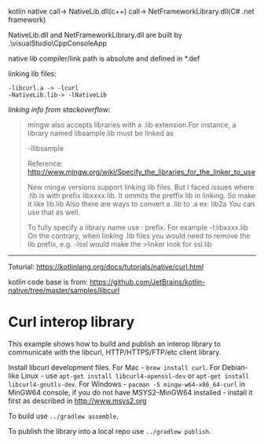 
kotlin native call-> NativeLib.dll(c++) call-> NetFrameworkLibrary.dll(C# .net framework)

NativeLib.dll and NetFrameworkLibrary.dll are built by .\visualStudio\CppConsoleApp

native lib compiler/link path is absolute and defined in *.def

linking lib files:  
	
	-libcurl.a -> -lcurl  
	-NativeLib.lib-> -lNativeLib

*linking info from stackoverflow:*
	
>mingw also accepts libraries with a .lib extension.For instance, a library named libsample.lib must be linked as
>  
>-llibsample
>  
>Reference: http://www.mingw.org/wiki/Specify_the_libraries_for_the_linker_to_use
>  
>New mingw versions support linking lib files. But I faced issues where .lib is with prefix libxxxx.lib.
>It ommits the preffix lib in linking. So make it like lib<name>.lib
>Also there are ways to convert a .lib to .a ex: lib2a You can use that as well.
>  
>To fully specify a library name use : prefix. For example -l:libxxxx.lib
>On the contrary, when linking .lib files you would need to remove the lib prefix, e.g. -lssl would make the >linker look for ssl.lib
>

  
---





Toturial: https://kotlinlang.org/docs/tutorials/native/curl.html




kotlin code base is from:
https://github.com/JetBrains/kotlin-native/tree/master/samples/libcurl

# Curl interop library

This example shows how to build and publish an interop library to communicate with the libcurl,
HTTP/HTTPS/FTP/etc client library.

Install libcurl development files. For Mac - `brew install curl`. For Debian-like Linux - use `apt-get install libcurl4-openssl-dev` or `apt-get install libcurl4-gnutls-dev`.
For Windows - `pacman -S mingw-w64-x86_64-curl` in MinGW64 console, if you do
not have MSYS2-MinGW64 installed - install it first as described in http://www.msys2.org

To build use `../gradlew assemble`.

To publish the library into a local repo use `../gradlew publish`.

